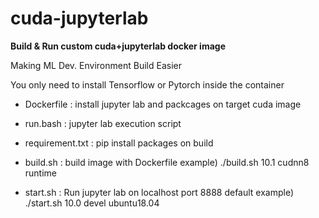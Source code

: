 # cuda-jupyterlab

**Build & Run custom cuda+jupyterlab docker image**

Making ML Dev. Environment Build Easier

You only need to install Tensorflow or Pytorch inside the container

- Dockerfile : install jupyter lab and packcages on target cuda image
- run.bash : jupyter lab execution script
- requirement.txt : pip install packages on build

- build.sh : build image with Dockerfile
example) ./build.sh 10.1 cudnn8 runtime

- start.sh : Run jupyter lab on localhost port 8888 default
example) ./start.sh 10.0 devel ubuntu18.04


